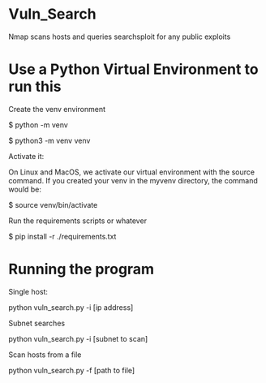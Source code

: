 # Vuln_Search
Nmap scans hosts and queries searchsploit for any public exploits

# Use a Python Virtual Environment to run this

Create the venv environment

$ python -m venv <directory>

$ python3 -m venv venv

Activate it:

On Linux and MacOS, we activate our virtual environment with the source command. If you created your venv in 
the myvenv directory, the command would be:

$ source venv/bin/activate


Run the requirements scripts or whatever 

$ pip install -r ./requirements.txt


# Running the program
Single host:

python vuln_search.py -i [ip address]


Subnet searches

python vuln_search.py -i [subnet to scan]


Scan hosts from a file

python vuln_search.py -f [path to file]
